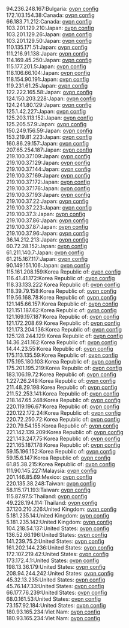 94.236.248.167:Bulgaria: [ovpn config](vpn/94_236_248_167.ovpn)  
172.103.154.38:Canada: [ovpn config](vpn/172_103_154_38.ovpn)  
66.183.71.212:Canada: [ovpn config](vpn/66_183_71_212.ovpn)  
103.201.129.210:Japan: [ovpn config](vpn/103_201_129_210.ovpn)  
103.201.129.26:Japan: [ovpn config](vpn/103_201_129_26.ovpn)  
103.201.129.50:Japan: [ovpn config](vpn/103_201_129_50.ovpn)  
110.135.171.51:Japan: [ovpn config](vpn/110_135_171_51.ovpn)  
111.216.91.138:Japan: [ovpn config](vpn/111_216_91_138.ovpn)  
114.169.45.250:Japan: [ovpn config](vpn/114_169_45_250.ovpn)  
115.177.201.5:Japan: [ovpn config](vpn/115_177_201_5.ovpn)  
118.106.66.104:Japan: [ovpn config](vpn/118_106_66_104.ovpn)  
118.154.90.191:Japan: [ovpn config](vpn/118_154_90_191.ovpn)  
119.231.61.25:Japan: [ovpn config](vpn/119_231_61_25.ovpn)  
122.222.165.58:Japan: [ovpn config](vpn/122_222_165_58.ovpn)  
124.150.203.228:Japan: [ovpn config](vpn/124_150_203_228.ovpn)  
124.241.80.129:Japan: [ovpn config](vpn/124_241_80_129.ovpn)  
125.1.42.227:Japan: [ovpn config](vpn/125_1_42_227.ovpn)  
125.203.113.152:Japan: [ovpn config](vpn/125_203_113_152.ovpn)  
125.205.57.9:Japan: [ovpn config](vpn/125_205_57_9.ovpn)  
150.249.156.59:Japan: [ovpn config](vpn/150_249_156_59.ovpn)  
153.219.81.223:Japan: [ovpn config](vpn/153_219_81_223.ovpn)  
160.86.29.157:Japan: [ovpn config](vpn/160_86_29_157.ovpn)  
207.65.254.187:Japan: [ovpn config](vpn/207_65_254_187.ovpn)  
219.100.37.109:Japan: [ovpn config](vpn/219_100_37_109.ovpn)  
219.100.37.129:Japan: [ovpn config](vpn/219_100_37_129.ovpn)  
219.100.37.144:Japan: [ovpn config](vpn/219_100_37_144.ovpn)  
219.100.37.169:Japan: [ovpn config](vpn/219_100_37_169.ovpn)  
219.100.37.172:Japan: [ovpn config](vpn/219_100_37_172.ovpn)  
219.100.37.176:Japan: [ovpn config](vpn/219_100_37_176.ovpn)  
219.100.37.193:Japan: [ovpn config](vpn/219_100_37_193.ovpn)  
219.100.37.22:Japan: [ovpn config](vpn/219_100_37_22.ovpn)  
219.100.37.223:Japan: [ovpn config](vpn/219_100_37_223.ovpn)  
219.100.37.3:Japan: [ovpn config](vpn/219_100_37_3.ovpn)  
219.100.37.86:Japan: [ovpn config](vpn/219_100_37_86.ovpn)  
219.100.37.87:Japan: [ovpn config](vpn/219_100_37_87.ovpn)  
219.100.37.96:Japan: [ovpn config](vpn/219_100_37_96.ovpn)  
36.14.212.213:Japan: [ovpn config](vpn/36_14_212_213.ovpn)  
60.72.28.152:Japan: [ovpn config](vpn/60_72_28_152.ovpn)  
61.211.140.7:Japan: [ovpn config](vpn/61_211_140_7.ovpn)  
61.215.167.117:Japan: [ovpn config](vpn/61_215_167_117.ovpn)  
90.149.151.106:Japan: [ovpn config](vpn/90_149_151_106.ovpn)  
115.161.208.159:Korea Republic of: [ovpn config](vpn/115_161_208_159.ovpn)  
116.41.41.172:Korea Republic of: [ovpn config](vpn/116_41_41_172.ovpn)  
118.33.133.222:Korea Republic of: [ovpn config](vpn/118_33_133_222.ovpn)  
118.39.79.158:Korea Republic of: [ovpn config](vpn/118_39_79_158.ovpn)  
119.56.168.78:Korea Republic of: [ovpn config](vpn/119_56_168_78.ovpn)  
121.145.66.157:Korea Republic of: [ovpn config](vpn/121_145_66_157.ovpn)  
121.151.187.62:Korea Republic of: [ovpn config](vpn/121_151_187_62.ovpn)  
121.169.197.187:Korea Republic of: [ovpn config](vpn/121_169_197_187.ovpn)  
121.172.208.69:Korea Republic of: [ovpn config](vpn/121_172_208_69.ovpn)  
121.173.204.136:Korea Republic of: [ovpn config](vpn/121_173_204_136.ovpn)  
125.128.244.129:Korea Republic of: [ovpn config](vpn/125_128_244_129.ovpn)  
14.36.241.162:Korea Republic of: [ovpn config](vpn/14_36_241_162.ovpn)  
14.44.23.55:Korea Republic of: [ovpn config](vpn/14_44_23_55.ovpn)  
175.113.135.59:Korea Republic of: [ovpn config](vpn/175_113_135_59.ovpn)  
175.195.180.103:Korea Republic of: [ovpn config](vpn/175_195_180_103.ovpn)  
175.201.195.219:Korea Republic of: [ovpn config](vpn/175_201_195_219.ovpn)  
183.106.19.72:Korea Republic of: [ovpn config](vpn/183_106_19_72.ovpn)  
1.227.26.248:Korea Republic of: [ovpn config](vpn/1_227_26_248.ovpn)  
211.48.29.198:Korea Republic of: [ovpn config](vpn/211_48_29_198.ovpn)  
211.52.253.141:Korea Republic of: [ovpn config](vpn/211_52_253_141.ovpn)  
218.147.65.248:Korea Republic of: [ovpn config](vpn/218_147_65_248.ovpn)  
220.119.196.67:Korea Republic of: [ovpn config](vpn/220_119_196_67.ovpn)  
220.122.172.24:Korea Republic of: [ovpn config](vpn/220_122_172_24.ovpn)  
220.72.250.72:Korea Republic of: [ovpn config](vpn/220_72_250_72.ovpn)  
220.79.54.155:Korea Republic of: [ovpn config](vpn/220_79_54_155.ovpn)  
221.142.139.209:Korea Republic of: [ovpn config](vpn/221_142_139_209.ovpn)  
221.143.247.75:Korea Republic of: [ovpn config](vpn/221_143_247_75.ovpn)  
221.165.187.178:Korea Republic of: [ovpn config](vpn/221_165_187_178.ovpn)  
59.15.196.152:Korea Republic of: [ovpn config](vpn/59_15_196_152.ovpn)  
59.15.6.147:Korea Republic of: [ovpn config](vpn/59_15_6_147.ovpn)  
61.85.38.215:Korea Republic of: [ovpn config](vpn/61_85_38_215.ovpn)  
111.90.145.227:Malaysia: [ovpn config](vpn/111_90_145_227.ovpn)  
201.146.85.69:Mexico: [ovpn config](vpn/201_146_85_69.ovpn)  
220.135.38.248:Taiwan: [ovpn config](vpn/220_135_38_248.ovpn)  
58.115.171.193:Taiwan: [ovpn config](vpn/58_115_171_193.ovpn)  
115.87.97.5:Thailand: [ovpn config](vpn/115_87_97_5.ovpn)  
49.228.194.114:Thailand: [ovpn config](vpn/49_228_194_114.ovpn)  
37.120.210.226:United Kingdom: [ovpn config](vpn/37_120_210_226.ovpn)  
5.181.235.14:United Kingdom: [ovpn config](vpn/5_181_235_14.ovpn)  
5.181.235.142:United Kingdom: [ovpn config](vpn/5_181_235_142.ovpn)  
104.218.54.137:United States: [ovpn config](vpn/104_218_54_137.ovpn)  
136.52.66.196:United States: [ovpn config](vpn/136_52_66_196.ovpn)  
141.239.75.2:United States: [ovpn config](vpn/141_239_75_2.ovpn)  
161.202.144.236:United States: [ovpn config](vpn/161_202_144_236.ovpn)  
172.107.219.42:United States: [ovpn config](vpn/172_107_219_42.ovpn)  
173.172.4.1:United States: [ovpn config](vpn/173_172_4_1.ovpn)  
198.13.36.179:United States: [ovpn config](vpn/198_13_36_179.ovpn)  
208.94.244.242:United States: [ovpn config](vpn/208_94_244_242.ovpn)  
45.32.13.235:United States: [ovpn config](vpn/45_32_13_235.ovpn)  
45.76.147.33:United States: [ovpn config](vpn/45_76_147_33.ovpn)  
66.177.76.239:United States: [ovpn config](vpn/66_177_76_239.ovpn)  
68.0.161.53:United States: [ovpn config](vpn/68_0_161_53.ovpn)  
73.157.92.184:United States: [ovpn config](vpn/73_157_92_184.ovpn)  
180.93.165.234:Viet Nam: [ovpn config](vpn/180_93_165_234.ovpn)  
180.93.165.234:Viet Nam: [ovpn config](vpn/180_93_165_234.ovpn)  
